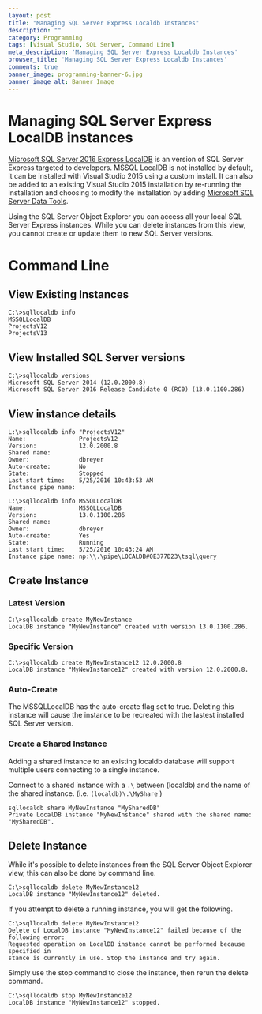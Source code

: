 ```yaml
---
layout: post
title: "Managing SQL Server Express Localdb Instances"
description: ""
category: Programming
tags: [Visual Studio, SQL Server, Command Line]
meta_description: 'Managing SQL Server Express Localdb Instances'
browser_title: 'Managing SQL Server Express Localdb Instances'
comments: true
banner_image: programming-banner-6.jpg
banner_image_alt: Banner Image
---
```


# Managing SQL Server Express LocalDB instances

[Microsoft SQL Server 2016 Express LocalDB](https://msdn.microsoft.com/en-us/library/hh510202.aspx) is an version of SQL Server Express targeted to developers. MSSQL LocalDB is not installed by default, it can be installed with Visual Studio 2015 using a custom install. It can also be added to an existing Visual Studio 2015 installation by re-running the installation and choosing to modify the installation by adding [Microsoft SQL Server Data Tools](https://msdn.microsoft.com/en-us/mt186501.aspx).

Using the SQL Server Object Explorer you can access all your local SQL Server Express instances. While you can delete instances from this view, you cannot create or update them to new SQL Server versions.

# Command Line

## View Existing Instances

```
C:\>sqllocaldb info
MSSQLLocalDB
ProjectsV12
ProjectsV13
```

## View Installed SQL Server versions

```
C:\>sqllocaldb versions
Microsoft SQL Server 2014 (12.0.2000.8)
Microsoft SQL Server 2016 Release Candidate 0 (RC0) (13.0.1100.286)
```

## View instance details

```
L:\>sqllocaldb info "ProjectsV12"
Name:               ProjectsV12
Version:            12.0.2000.8
Shared name:
Owner:              dbreyer
Auto-create:        No
State:              Stopped
Last start time:    5/25/2016 10:43:53 AM
Instance pipe name:
```

```
L:\>sqllocaldb info MSSQLLocalDB
Name:               MSSQLLocalDB
Version:            13.0.1100.286
Shared name:
Owner:              dbreyer
Auto-create:        Yes
State:              Running
Last start time:    5/25/2016 10:43:24 AM
Instance pipe name: np:\\.\pipe\LOCALDB#0E377D23\tsql\query
```

## Create Instance

### Latest Version

```
C:\>sqllocaldb create MyNewInstance
LocalDB instance "MyNewInstance" created with version 13.0.1100.286.
```

### Specific Version

```
C:\>sqllocaldb create MyNewInstance12 12.0.2000.8
LocalDB instance "MyNewInstance12" created with version 12.0.2000.8.
```

### Auto-Create
The MSSQLLocalDB has the auto-create flag set to true. Deleting this instance will cause the instance to be recreated with the lastest installed SQL Server version.

### Create a Shared Instance

Adding a shared instance to an existing localdb database will support multiple users connecting to a single instance.

Connect to a shared instance with a ```.\``` between (localdb) and the name of the shared instance. (i.e. ```(localdb)\.\MyShare``` )

```
sqllocaldb share MyNewInstance "MySharedDB"
Private LocalDB instance "MyNewInstance" shared with the shared name: "MySharedDB".
```

## Delete Instance

While it's possible to delete instances from the SQL Server Object Explorer view, this can also be done by command line.

```
C:\>sqllocaldb delete MyNewInstance12
LocalDB instance "MyNewInstance12" deleted.
```

If you attempt to delete a running instance, you will get the following.

```
C:\>sqllocaldb delete MyNewInstance12
Delete of LocalDB instance "MyNewInstance12" failed because of the following error:
Requested operation on LocalDB instance cannot be performed because specified in
stance is currently in use. Stop the instance and try again.
```

Simply use the stop command to close the instance, then rerun the delete command.

```
C:\>sqllocaldb stop MyNewInstance12
LocalDB instance "MyNewInstance12" stopped.
```